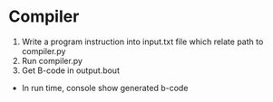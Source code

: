 # Compiler
1. Write a program instruction into input.txt file which relate path to compiler.py
2. Run compiler.py
3. Get B-code in output.bout
* In run time, console show generated b-code
